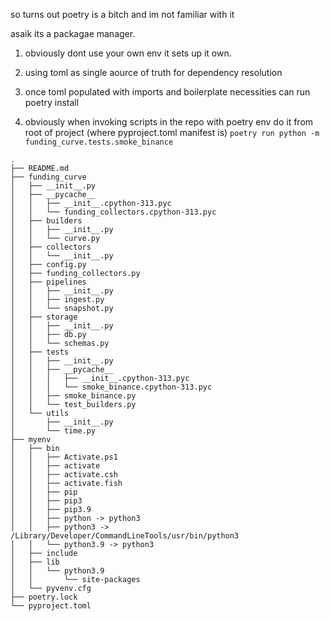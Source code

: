 so turns out poetry is a bitch and im not familiar with it

asaik its a packagae manager. 

1. obviously dont use your own env it sets up it own.
2. using toml as single aource of truth for dependency resolution

3. once toml populated with imports and boilerplate necessities can run poetry install

4. obviously when invoking scripts in the repo with poetry env do it from root of project (where pyproject.toml manifest is) 
`poetry run python -m funding_curve.tests.smoke_binance`

```
.
├── README.md
├── funding_curve
│   ├── __init__.py
│   ├── __pycache__
│   │   ├── __init__.cpython-313.pyc
│   │   └── funding_collectors.cpython-313.pyc
│   ├── builders
│   │   ├── __init__.py
│   │   └── curve.py
│   ├── collectors
│   │   └── __init__.py
│   ├── config.py
│   ├── funding_collectors.py
│   ├── pipelines
│   │   ├── __init__.py
│   │   ├── ingest.py
│   │   └── snapshot.py
│   ├── storage
│   │   ├── __init__.py
│   │   ├── db.py
│   │   └── schemas.py
│   ├── tests
│   │   ├── __init__.py
│   │   ├── __pycache__
│   │   │   ├── __init__.cpython-313.pyc
│   │   │   └── smoke_binance.cpython-313.pyc
│   │   ├── smoke_binance.py
│   │   └── test_builders.py
│   └── utils
│       ├── __init__.py
│       └── time.py
├── myenv
│   ├── bin
│   │   ├── Activate.ps1
│   │   ├── activate
│   │   ├── activate.csh
│   │   ├── activate.fish
│   │   ├── pip
│   │   ├── pip3
│   │   ├── pip3.9
│   │   ├── python -> python3
│   │   ├── python3 -> /Library/Developer/CommandLineTools/usr/bin/python3
│   │   └── python3.9 -> python3
│   ├── include
│   ├── lib
│   │   └── python3.9
│   │       └── site-packages
│   └── pyvenv.cfg
├── poetry.lock
└── pyproject.toml
```
